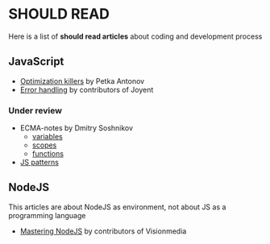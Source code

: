 # SHOULD READ

Here is a list of **should read articles** about coding and development process

## JavaScript

* [Optimization killers](https://github.com/petkaantonov/bluebird/wiki/Optimization-killers) by Petka Antonov
* [Error handling](https://www.joyent.com/node-js/production/design/errors) by contributors of Joyent

### Under review

* ECMA-notes by Dmitry Soshnikov
  * [variables](http://dmitrysoshnikov.com/ecmascript/ru-chapter-2-variable-object/)
  * [scopes](http://dmitrysoshnikov.com/ecmascript/ru-chapter-4-scope-chain/)
  * [functions](http://dmitrysoshnikov.com/ecmascript/ru-chapter-5-functions/)
* [JS patterns](http://shichuan.github.io/javascript-patterns/)

## NodeJS

This articles are about NodeJS as environment, not about JS as a programming language

* [Mastering NodeJS](http://visionmedia.github.io/masteringnode/) by contributors of Visionmedia
